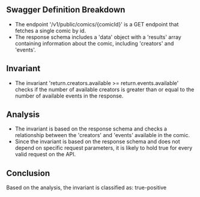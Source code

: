 ## Swagger Definition Breakdown
- The endpoint '/v1/public/comics/{comicId}' is a GET endpoint that fetches a single comic by id.
- The response schema includes a 'data' object with a 'results' array containing information about the comic, including 'creators' and 'events'.

## Invariant
- The invariant 'return.creators.available >= return.events.available' checks if the number of available creators is greater than or equal to the number of available events in the response.

## Analysis
- The invariant is based on the response schema and checks a relationship between the 'creators' and 'events' available in the comic.
- Since the invariant is based on the response schema and does not depend on specific request parameters, it is likely to hold true for every valid request on the API.

## Conclusion
Based on the analysis, the invariant is classified as: true-positive
